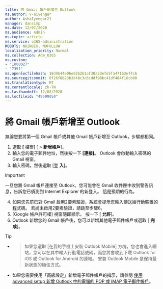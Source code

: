 ```yaml
---
title: 將 Gmail 帳戶新增至 Outlook
ms.author: v-aiyengar
author: AshaIyengar21
manager: dansimp
ms.date: 12/07/2020
ms.audience: Admin
ms.topic: article
ms.service: o365-administration
ROBOTS: NOINDEX, NOFOLLOW
localization_priority: Normal
ms.collection: Adm_O365
ms.custom:
- "1800027"
- "7351"
ms.openlocfilehash: 18d9b44e06e62b2b1af30a53efe5fa47163ef4c6
ms.sourcegitcommit: 0f26f6b23b3d48c3c6cddf98bc41df484f16cb00
ms.translationtype: MT
ms.contentlocale: zh-TW
ms.lasthandoff: 12/08/2020
ms.locfileid: "49599050"
---
```

# <a name="add-a-gmail-account-to-outlook"></a>將 Gmail 帳戶新增至 Outlook

無論您要將第一個 Gmail 帳戶或其他 Gmail 帳戶新增至 Outlook，步驟都相同。

1. 選取 **[** 檔案] [  >  **新增帳戶**]。
1. 輸入您的電子郵件地址，然後按一下 **[連接]**。 Outlook 會啟動輸入密碼的 Gmail 視窗。 
1. 輸入密碼，然後選取 [登 **入**]。
> [!IMPORTANT]
> 一旦您將 Gmail 帳戶連接至 Outlook，您可能會在 Gmail 收件匣中收到警告訊息，告訴您已偵測到 Internet Explorer 的新登入。 這是預期的行為。
4. 如果您先前已對 Gmail 啟用2要素驗證，系統會提示您輸入傳送給行動裝置的程式碼。 若尚未啟用2要素驗證，請跳至步驟6。
1. [Google 帳戶許可權] 視窗隨即顯示。 按一下 [ **允許**]。
1. Outlook 新增您的 Gmail 帳戶後，您可以新增其他電子郵件帳戶或選取 [ **完成**]。
> [!TIP]
- > 如果您選取 [在我的手機上安裝 Outlook Mobile] 方塊，您也會進入網站，您可以在其中輸入行動電話號碼，而您將會收到下載 Outlook for iOS 或 Outlook for Android 的連結。 安裝 Outlook Mobile 是保持最新狀態的極佳方式。
- 如果您需要使用「高級設定」新增電子郵件帳戶的指示，請參閱 [使用 advanced setup 新增 Outlook 中的電腦的 POP 或 IMAP 電子郵件帳戶](https://support.microsoft.com/office/change-or-update-email-account-settings-in-outlook-for-windows-560a9065-3c3a-4ec5-a24f-cdb9a8d622a2#bkmk_advanced)。
